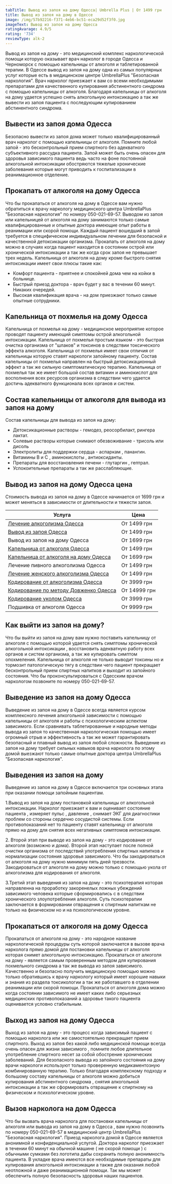 ```yaml
---
tabTitle: Вывод из запоя на дому Одесса| Umbrella Plus | От 1499 грн
title: Вывод из запоя на дому в Одессе
image: /img/57b92216-f371-4eb6-bc51-eca29d52f3f0.jpg
imageText: Вывод из запоя на дому Одесса
ratingAvarage: 4.9/5
rating: '734'
reviewType: alk-2
---
```


Вывод из запоя на дому - это медицинский комплекс наркологической помощи которую оказывает врач нарколог в городе Одесса и Черноморск с помощью капельницы от алкоголя и таблетированной терапии. В Одессе вывод из запоя на дому одна из самых популярных услуг которые есть в медицинском центре UmbrellaPlus "Безопасная наркология". Врач нарколог приезжает к вам со всеми необходимыми препаратами для качественного купирования абстинентного синдрома с помощью капельницы от алкоголя.  Благодаря капельницы от алкоголя на дому удается успешно снять алкогольную интоксикацию а так же вывести из запоя пациента с последующим купированием абстинентного синдрома.

## Вывести из запоя дома Одесса

Безопасно вывести из запоя дома может только квалифицированный врач нарколог с помощью капельницы от алкоголя. Помните любой запой - это бесконтрольный прием спиртного без адекватного субъективного рассудка пациента. Запой может быть очень опасен для здоровья зависимого пациента ведь часто на фоне постоянной алкогольной интоксикации обостряются тяжелые хронические заболевания которые могут приводить к госпитализации в реанимационное отделение.

## Прокапать от алкоголя на дому Одесса

Что бы прокапаться от алкоголя на дому в Одессе вам нужно обратиться к врачу наркологу медицинского центра UmbrellaPlus "Безопасная наркология" по номеру 050-021-69-57. Выводом из запоя или капельницей от алкоголя на дому занимаются только самые квалифицированные и опытные доктора имеющие опыт работы в реанимации или скорой помощи. Каждый пациент вошедший в запой требуется в специфическом индивидуальном лечении для безопасной и качественной детоксикации организма. Прокапать от алкоголя на дому можно в случаях когда пациент находится в состоянии острой или хронической интоксикации а так же когда срок запоя не превышает трех недель. Капельница от алкоголя на дому кроме быстрого снятия интоксикации имеет свои плюсы такие как:

* Комфорт пациента - приятнее и спокойней дома чем на койки в больнице.
* Быстрый приезд доктора - врач будет у вас в течении 60 минут. Никаких очередей.
* Высокая квалификация врача - на дом приезжают только самые опытные сотрудники.

## Капельница от похмелья на дому Одесса

Капельница от похмелья на дому - медицинское мероприятие которое проводят пациенту имеющий симптомы острой алкогольной интоксикации. Капельница от похмелья простым языком - это быстрая очистка организма от "шлаков" и токсинов в следствии токсического эффекта алкоголя. Капельница от похмелья имеет свои отличия от капельницы которую ставят наркологи запойному пациенту. Состав капельницы от похмелья направлен на быстрый детоксикационный эффект а так же сильную симптоматическую терапию. Капельница от похмелья так же имеет большой состав витамин и аминокислот для восполнения всех ресурсов организма в следствии чего удается достичь адекватного функционала всех органов и систем.

## Состав капельницы от алкоголя для вывода из запоя на дому

Состав капельницы для вывода из запоя на дому:

* Детоксикационные растворы - гемодез, реосорбилакт, рингера лактат.
* Солевые растворы которые снимают обезвоживание - трисоль или дисоль
* Электролиты для поддержки сердца - аспаркам , панангин.
* Витамины В и С , аминокислоты , антиоксиданты.
* Препараты для восстановления печени - глутаргин , гептрал.
* Успокоительные препараты а так же расслабляющие.

## Вывод из запоя на дому Одесса цена

Стоимость вывода из запоя на дому в Одессе начинается от 1699 грн и может меняться в зависимости от длительности и тяжести запоя.

| Услуга                                                                                                   | Цена         |
| -------------------------------------------------------------------------------------------------------- | ------------ |
| [Лечение алкоголизма Одесса](https://umbrella-plus.com.ua/lechenie-alkogolizma-odessa/)                  | От 1499 грн  |
| [Вывод из запоя Одесса](https://umbrella-plus.com.ua/vivod-iz-zapoya/)                                   | От 1499 грн  |
| Вывод из запоя на дому Одесса                                                                            | От 1699 грн  |
| [Капельница от алкоголя Одесса](https://umbrella-plus.com.ua/vivod-iz-zapoya/)                           | От 1499 грн  |
| [Капельница от алкоголя на дому Одесса](https://umbrella-plus.com.ua/kapelnitsya-ot-alc-na-domu-odessa/) | От 1699 грн  |
| Лечение пивного алкоголизма Одесса                                                                       | От 1499 грн  |
| [Лечение женского алкоголизма Одесса](https://umbrella-plus.com.ua/genskiy-alc/)                         | От 1499 грн  |
| [Кодирование от алкоголизма Одесса](https://umbrella-plus.com.ua/kodirovanie-ot-alkogolisma)             | От 3999 грн  |
| [Кодирование по методу Довженко Одесса](https://umbrella-plus.com.ua/kodirovanie-dovgenko/)              | От 14999 грн |
| [Кодирование уколом Одесса](https://umbrella-plus.com.ua/kodirovanie-ukolom/)                            | От 3999 грн  |
| Подшивка от алкоголя Одесса                                                                              | От 9999 грн  |

## Как выйти из запоя на дому?

Что бы выйти из запоя на дому вам нужно поставить капельницу от алкоголя с помощью которой удается снять симптомы хронической алкогольной интоксикации , восстановить адекватную работу всех органов и систем организма, а так же купировать симптом опохмеления. Капельница от алкоголя не только выводит токсины но и тормозит патологическую тягу в следствии чего пациент прекращает бесконтрольный прием спиртных напитков и выходит из запойного состояния. Что бы проконсультироваться с Одесским врачом наркологом позвоните по номеру 050-021-69-57.

## Выведение из запоя на дому Одесса

Выведение из запоя на дому в Одессе всегда является курсом комплексного лечения алкогольной зависимости с помощью капельницы от алкоголя и работы с психологическим аспектом зависимого. Если сравнивать таблетированные и народные методы вывода из запоя то качественная наркологическая помощью имеет огромный отрыв и эффективность а так же может гарантировать безопасный и плавный вывод из запоя любой сложности. Выведение из запоя на дому требует сильных навыков врача нарколога по этому домой выезжают только самые опытные доктора центра UmbrellaPlus "Безопасная наркология".

## Выведения из запоя на дому

Выведение из запоя на дому в Одессе включается три основных этапа при оказании помощи запойным пациентам.

1.Вывод из запоя на дому постановкой капельницы от алкогольной интоксикации. Нарколог приезжает к вам и оценивает состояние пациента , измеряет пульс , давление , снимает ЭКГ для диагностики проблем со стороны сердечно сосудистой системы. Если противопоказаний нет то пациенту ставят капельницу от алкоголя прямо на дому для снятия всех негативных симптомов интоксикации.

2\. Второй этап при выводе из запоя на дому - это кодирование от алкоголя (возможно и дома). Второй этап наступает после полной очистки организма от последствий употребления спиртных напитков и нормализации состояния здоровья зависимого. Что бы закодироваться от алкоголя на дому нужно минимум пять дней трезвости. Закодироваться от алкоголя на дому можно только с помощью укола от алкоголизма для кодирования от алкоголя.

3.Третий этап выведения из запоя на дому - это психотерапия которая направленна на проработку закоренелых ложных убеждений зависимого человека которые сформировались с в следствии хронического злоупотребления алкоголя. Суть психотерапии заключается в формировании отвращения к спиртным напиткам не только на физическом но и на психологическом уровне.

## Прокапаться от алкоголя на дому Одесса

Прокапаться от алкоголя на дому - это народное название наркологической процедуры суть которой заключается в вызове врача нарколога прямо домой для постановки капельницы от алкоголя которая снимет алкогольную интоксикацию. Прокапаться от алкоголя на дому - является самым проверенным методом для купирования похмельного синдрома а так же вывода из запоя зависимого. Качественно и безопасно получить медицинскую помощью можно только обратившись к врачу наркологу который имеет хорошие навыки и знания из раздела токсикологии а так же работавшего в отделении реанимации или скорой помощи. Прокапаться от алкоголя дома можно когда состоянии зависимого не имеет каких либо серьезных медицинских противопоказаний а здоровье такого пациента оценивается условно стабильным.

## Выход из запоя на дому Одесса

Выход из запоя на дому - это процесс когда зависимый пациент с помощью нарколога или же самостоятельно прекращает прием спиртного. Выход из запоя без какой либо медицинской помощи всегда очень опасен для жизни зависимого , помните любое длительное употребление спиртного несет за собой обострение хронических заболеваний. Для безопасного вывода из запойного состояния на дому врачи наркологи используют только проверенную медикаментозную комбинированную терапию. Только благодаря комплексному подходу и большому составу капельницы от алкоголя можно добиться купирования абстинентного синдрома , снятия алкогольной интоксикации а так же сформировать отвращение к спиртному на физическом и психологическом уровне.

## Вызов нарколога на дом Одесса

Что бы вызвать врача нарколога для постановки капельницы от алкоголя или вывода из запоя на дому в Одесса , вам нужно позвонить по номеру 050-021-69-57 в медицинский центр UmbrellaPlus "Безопасная наркология". Приезд нарколога домой в Одессе является анонимной и конфиденциальной услугой. Доктора нарколог приезжает в течении 60 минут на обычной машине ( не скорой помощи ) с обычными сумками без логотипа дабы сохранить полную анонимность пациента. В укладке врача имеются все необходимые препараты для купирования алкогольной интоксикации а также для оказания любой неотложной и даже реанимационной помощи. Так мы может обеспечить полную безопасность здоровья наших пациентов.
